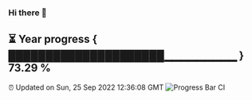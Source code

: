 ### Hi there 👋
⏳ Year progress { █████████████████████▁▁▁▁▁▁▁▁▁ } 73.29 %
---
⏰ Updated on Sun, 25 Sep 2022 12:36:08 GMT
![Progress Bar CI](https://github.com/liununu/liununu/workflows/Progress%20Bar%20CI/badge.svg)
